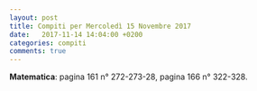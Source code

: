 ```yaml
---
layout: post
title: Compiti per Mercoledì 15 Novembre 2017
date:   2017-11-14 14:04:00 +0200
categories: compiti
comments: true
--- 
```


**Matematica**: pagina 161 n° 272-273-28, pagina 166 n° 322-328.
